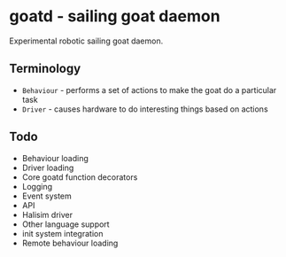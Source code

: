 goatd - sailing goat daemon
===========================

Experimental robotic sailing goat daemon.

Terminology
-----------

  - `Behaviour` - performs a set of actions to make the goat do a particular task
  - `Driver` - causes hardware to do interesting things based on actions

Todo
----

  - Behaviour loading
  - Driver loading
  - Core goatd function decorators
  - Logging
  - Event system
  - API
  - Halisim driver
  - Other language support
  - init system integration
  - Remote behaviour loading
